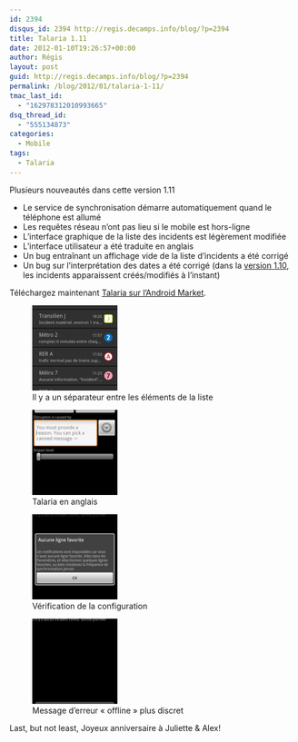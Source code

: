 ```yaml
---
id: 2394
disqus_id: 2394 http://regis.decamps.info/blog/?p=2394
title: Talaria 1.11
date: 2012-01-10T19:26:57+00:00
author: Régis
layout: post
guid: http://regis.decamps.info/blog/?p=2394
permalink: /blog/2012/01/talaria-1-11/
tmac_last_id:
  - "162978312010993665"
dsq_thread_id:
  - "555134873"
categories:
  - Mobile
tags:
  - Talaria
---
```

Plusieurs nouveautés dans cette version 1.11

  * Le service de synchronisation démarre automatiquement quand le téléphone est allumé
  * Les requêtes réseau n’ont pas lieu si le mobile est hors-ligne
  * L’interface graphique de la liste des incidents est légèrement modifiée
  * L’interface utilisateur a été traduite en anglais
  * Un bug entraînant un affichage vide de la liste d’incidents a été corrigé
  * Un bug sur l’interprétation des dates a été corrigé (dans la [version 1.10](http://regis.decamps.info/blog/2011/12/talaria-1-10/), les incidents apparaissent créés/modifiés à l’instant)

Téléchargez maintenant [Talaria sur l’Android Market](https://market.android.com/details?id=info.decamps.droid.talaria).
  
<!--more-->


  


<div id='gallery-12' class='gallery galleryid-2394 gallery-columns-2 gallery-size-thumbnail'>
  <figure class='gallery-item'> 
  
  <div class='gallery-icon portrait'>
    <a href='http://regis.decamps.info/blog/2012/01/talaria-1-11/device-2012-01-10-191836/'><img width="150" height="150" src="/blog/wp-content/uploads/2012/01/device-2012-01-10-191836-150x150.png" class="attachment-thumbnail size-thumbnail" alt="Capture d&#039;écran" aria-describedby="gallery-12-2413" /></a>
  </div><figcaption class='wp-caption-text gallery-caption' id='gallery-12-2413'> Il y a un séparateur entre les éléments de la liste </figcaption></figure><figure class='gallery-item'> 
  
  <div class='gallery-icon portrait'>
    <a href='http://regis.decamps.info/blog/2012/01/talaria-1-11/device-2012-01-09-005957/'><img width="150" height="150" src="/blog/wp-content/uploads/2012/01/device-2012-01-09-005957-150x150.png" class="attachment-thumbnail size-thumbnail" alt="Capture d&#039;écran" aria-describedby="gallery-12-2414" /></a>
  </div><figcaption class='wp-caption-text gallery-caption' id='gallery-12-2414'> Talaria en anglais </figcaption></figure><figure class='gallery-item'> 
  
  <div class='gallery-icon portrait'>
    <a href='http://regis.decamps.info/blog/2012/01/talaria-1-11/device-2012-01-10-003844/'><img width="150" height="150" src="/blog/wp-content/uploads/2012/01/device-2012-01-10-003844-150x150.png" class="attachment-thumbnail size-thumbnail" alt="Capture d&#039;écran" aria-describedby="gallery-12-2415" /></a>
  </div><figcaption class='wp-caption-text gallery-caption' id='gallery-12-2415'> Vérification de la configuration </figcaption></figure><figure class='gallery-item'> 
  
  <div class='gallery-icon portrait'>
    <a href='http://regis.decamps.info/blog/2012/01/talaria-1-11/device-2012-01-10-003920/'><img width="150" height="150" src="/blog/wp-content/uploads/2012/01/device-2012-01-10-003920-150x150.png" class="attachment-thumbnail size-thumbnail" alt="Capture d&#039;écran" aria-describedby="gallery-12-2416" /></a>
  </div><figcaption class='wp-caption-text gallery-caption' id='gallery-12-2416'> Message d’erreur « offline » plus discret </figcaption></figure>
</div>

Last, but not least, Joyeux anniversaire à Juliette & Alex!
